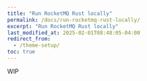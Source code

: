 ```yaml
---
title: "Run RocketMQ Rust locally"
permalink: /docs/run-rocketmq-rust-locally/
excerpt: "Run RocketMQ Rust locally"
last_modified_at: 2025-02-01T08:48:05-04:00
redirect_from:
  - /theme-setup/
toc: true
---
```


WIP
